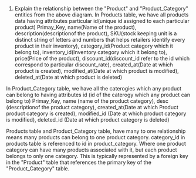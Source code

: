 1. Explain the relationship between the "Product" and "Product_Category" entities from the above diagram.
In Products table, we have all products data having attributes particular id(unique id assigned to each particular product) Primay_Key,
name(Name of the product),
description(descriptionof the product),
SKU(stock keeping unit is a distinct string of letters and numbers that helps retailers identify every product in their inventory),
category_id(Product category which it belong to),
inventory_id(Inventory category which it belong to),
price(Price of the product),
discount_id(discount_id refer to the id which correspond to particular discount_rate),
created_at(Date at which product is created),
modified_at(Date at which product is modified),
deleted_at(Date at which product is deleted)

In Product_Category table, we have all the caterogies which any product can belong to having attributes
id (id of the caterogy which any product can belong to) Primay_Key,
name (name of the product category),
desc (descriptionof the product category),
created_at(Date at which Product product category is created),
modified_id (Date at which product category is modified),
deleted_id (Date at which product category is deleted)

Products table and Product_Category table, have many to one relationship means
many products can belong to one product category.
category_id in products table is referenced to id in product_category.
Where one product category can have many products associated with it, but each product belongs to only one category.
This is typically represented by a foreign key in the "Product" table that references the primary key of the "Product_Category" table.
